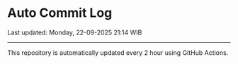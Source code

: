 # Auto Commit Log

Last updated: Monday, 22-09-2025 21:14 WIB

---

This repository is automatically updated every 2 hour using GitHub Actions.
